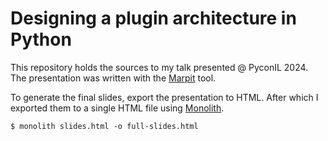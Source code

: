 # Designing a plugin architecture in Python

This repository holds the sources to my talk presented @ PyconIL 2024.
The presentation was written with the [Marpit][marp] tool.

To generate the final slides, export the presentation to HTML.
After which I exported them to a single HTML file using [Monolith][monolith].

    $ monolith slides.html -o full-slides.html

[monolith]: https://github.com/Y2Z/monolith
[marp]: https://marpit.marp.app/